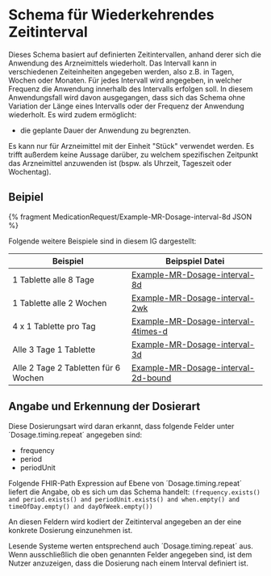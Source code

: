 # Schema für Wiederkehrendes Zeitinterval

Dieses Schema basiert auf definierten Zeitintervallen, anhand derer sich die Anwendung des Arzneimittels wiederholt. Das Intervall kann in verschiedenen Zeiteinheiten angegeben werden, also z.B. in Tagen, Wochen oder Monaten. Für jedes Intervall wird angegeben, in welcher Frequenz die Anwendung innerhalb des Intervalls erfolgen soll.
In diesem Anwendungsfall wird davon ausgegangen, dass sich das Schema ohne Variation der Länge eines Intervalls oder der Frequenz der Anwendung wiederholt. Es wird zudem ermöglicht:

- die geplante Dauer der Anwendung zu begrenzten. 

Es kann nur für Arzneimittel mit der Einheit "Stück" verwendet werden. Es trifft außerdem keine Aussage darüber, zu welchem spezifischen Zeitpunkt das Arzneimittel anzuwenden ist (bspw. als Uhrzeit, Tageszeit oder Wochentag). 

## Beipiel

{% fragment MedicationRequest/Example-MR-Dosage-interval-8d JSON %}

Folgende weitere Beispiele sind in diesem IG dargestellt:

| Beispiel    | Beipspiel Datei |
| -------- | ------- |
| 1 Tablette alle 8 Tage  | [Example-MR-Dosage-interval-8d](./MedicationRequest-Example-MR-Dosage-interval-8d.html)    |  |
| 1 Tablette alle 2 Wochen  | [Example-MR-Dosage-interval-2wk](./MedicationRequest-Example-MR-Dosage-interval-2wk.html)    |
| 4 x 1 Tablette pro Tag  | [Example-MR-Dosage-interval-4times-d](./MedicationRequest-Example-MR-Dosage-interval-4times-d.html)    |
| Alle 3 Tage 1 Tablette  | [Example-MR-Dosage-interval-3d](./MedicationRequest-Example-MR-Dosage-interval-3d.html)    |
| Alle 2 Tage 2 Tabletten für 6 Wochen  | [Example-MR-Dosage-interval-2d-bound](./MedicationRequest-Example-MR-Dosage-interval-2d-bound.html)    |

## Angabe und Erkennung der Dosierart

Diese Dosierungsart wird daran erkannt, dass folgende Felder unter ´Dosage.timing.repeat´ angegeben sind:
- frequency
- period
- periodUnit

Folgende FHIR-Path Expression auf Ebene von ´Dosage.timing.repeat´ liefert die Angabe, ob es sich um das Schema handelt: `(frequency.exists() and period.exists() and periodUnit.exists() and when.empty() and timeOfDay.empty() and dayOfWeek.empty())`

An diesen Feldern wird kodiert der Zeitinterval angegeben an der eine konkrete Dosierung einzunehmen ist.

Lesende Systeme werten entsprechend auch ´Dosage.timing.repeat´ aus. Wenn ausschließlich die oben genannten Felder angegeben sind, ist dem Nutzer anzuzeigen, dass die Dosierung nach einem Interval definiert ist.
